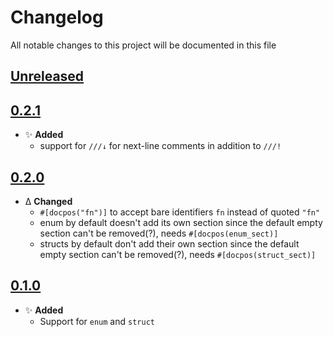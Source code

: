 # Changelog
All notable changes to this project will be documented in this file

[unreleased]: https://github.com/eugenesvk/docpos/compare/0.2.1...HEAD
## [Unreleased]
<!-- - ✨ __Added__ -->
  <!-- + new features -->
<!-- - Δ __Changed__ -->
  <!-- + changes in existing functionality -->
<!-- - 🐞 __Fixed__ -->
  <!-- + bug fixes -->
<!-- - 💩 __Deprecated__ -->
  <!-- + soon-to-be removed features -->
<!-- - 🗑️ __Removed__ -->
  <!-- + now removed features -->
<!-- - 🔒 __Security__ -->
  <!-- + vulnerabilities -->

[0.2.1]: https://github.com/eugenesvk/docpos/releases/tag/0.2.1
## [0.2.1]
- ✨ __Added__
  + support for `///↓` for next-line comments in addition to `///!`

[0.2.0]: https://github.com/eugenesvk/docpos/releases/tag/0.2.0
## [0.2.0]
  - Δ __Changed__
    + `#[docpos("fn")]` to accept bare identifiers `fn` instead of quoted `"fn"`
    + enum by default doesn't add its own section since the default empty section can't be removed(?), needs `#[docpos(enum_sect)]`
    + structs by default don't add their own section since the default empty section can't be removed(?), needs `#[docpos(struct_sect)]`

[0.1.0]: https://github.com/eugenesvk/docpos/releases/tag/0.1.0
## [0.1.0]
  - ✨ __Added__
    + Support for `enum` and `struct`
